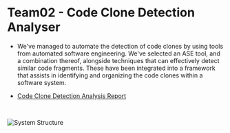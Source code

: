 # Team02 - Code Clone Detection Analyser
* We've managed to automate the detection of code clones by using tools from automated software engineering. We've selected an ASE tool, and a combination thereof, alongside techniques that can effectively detect similar code fragments. These have been integrated into a framework that assists in identifying and organizing the code clones within a software system.

* [Code Clone Detection Analysis Report](https://github.com/SU-CS442-22SP/Team02_CodeCloneDetectionAnalyser/blob/main/Code%20Clone%20Detection%20Analysis%20Report.pdf)
<br/>

![System Structure](https://github.com/SU-CS442-22SP/Team02_CodeCloneDetectionAnalyser/assets/94853536/7de3b475-b218-4030-bf80-17a029c7ca8f)
